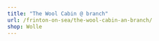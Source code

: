 ```yaml
---
title: "The Wool Cabin @ branch"
url: /frinton-on-sea/the-wool-cabin-an-branch/
shop: Wolle
---
```

